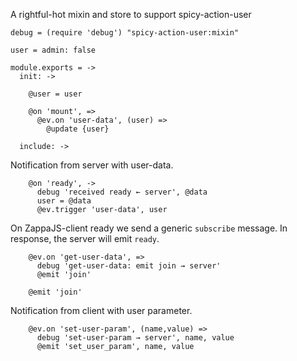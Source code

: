 A rightful-hot mixin and store to support spicy-action-user

    debug = (require 'debug') "spicy-action-user:mixin"

    user = admin: false

    module.exports = ->
      init: ->

        @user = user

        @on 'mount', =>
          @ev.on 'user-data', (user) =>
            @update {user}

      include: ->

Notification from server with user-data.

        @on 'ready', ->
          debug 'received ready ← server', @data
          user = @data
          @ev.trigger 'user-data', user

On ZappaJS-client ready we send a generic `subscribe` message.
In response, the server will emit `ready`.

        @ev.on 'get-user-data', =>
          debug 'get-user-data: emit join → server'
          @emit 'join'

        @emit 'join'

Notification from client with user parameter.

        @ev.on 'set-user-param', (name,value) =>
          debug 'set-user-param → server', name, value
          @emit 'set_user_param', name, value
